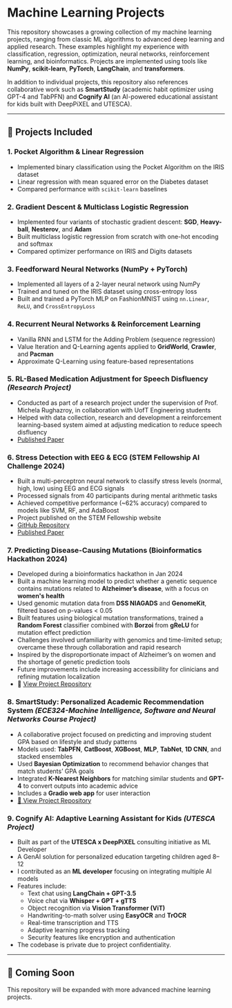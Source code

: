 # Machine Learning Projects

This repository showcases a growing collection of my machine learning projects, ranging from classic ML algorithms to advanced deep learning and applied research. These examples highlight my experience with classification, regression, optimization, neural networks, reinforcement learning, and bioinformatics. Projects are implemented using tools like **NumPy**, **scikit-learn**, **PyTorch**, **LangChain**, and **transformers**.

In addition to individual projects, this repository also references collaborative work such as **SmartStudy** (academic habit optimizer using GPT-4 and TabPFN) and **Cognify AI** (an AI-powered educational assistant for kids built with DeepPiXEL and UTESCA).

---

## 🧠 Projects Included

### 1. Pocket Algorithm & Linear Regression
- Implemented binary classification using the Pocket Algorithm on the IRIS dataset  
- Linear regression with mean squared error on the Diabetes dataset  
- Compared performance with `scikit-learn` baselines  

### 2. Gradient Descent & Multiclass Logistic Regression
- Implemented four variants of stochastic gradient descent: **SGD**, **Heavy-ball**, **Nesterov**, and **Adam**  
- Built multiclass logistic regression from scratch with one-hot encoding and softmax  
- Compared optimizer performance on IRIS and Digits datasets  

### 3. Feedforward Neural Networks (NumPy + PyTorch)
- Implemented all layers of a 2-layer neural network using NumPy  
- Trained and tuned on the IRIS dataset using cross-entropy loss  
- Built and trained a PyTorch MLP on FashionMNIST using `nn.Linear`, `ReLU`, and `CrossEntropyLoss`  

### 4. Recurrent Neural Networks & Reinforcement Learning
- Vanilla RNN and LSTM for the Adding Problem (sequence regression)  
- Value Iteration and Q-Learning agents applied to **GridWorld**, **Crawler**, and **Pacman**  
- Approximate Q-Learning using feature-based representations

### 5. RL-Based Medication Adjustment for Speech Disfluency *(Research Project)*
- Conducted as part of a research project under the supervision of Prof. Michela Rughazroy, in collaboration with UofT Engineering students  
- Helped with data collection, research and development a reinforcement learning-based system aimed at adjusting medication to reduce speech disfluency  
- [Published Paper](https://paperswithcode.com/search?q=author%3ANajma+Sultani)

### 6. Stress Detection with EEG & ECG (STEM Fellowship AI Challenge 2024)
- Built a multi-perceptron neural network to classify stress levels (normal, high, low) using EEG and ECG signals  
- Processed signals from 40 participants during mental arithmetic tasks  
- Achieved competitive performance (~62% accuracy) compared to models like SVM, RF, and AdaBoost  
- Project published on the STEM Fellowship website  
- [GitHub Repository](https://github.com/muqriher72/IUBDC2024-Biologic)  
- [Published Paper](https://journal.stemfellowship.org/doi/pdf/10.17975/sfj-2024-010)

### 7. Predicting Disease-Causing Mutations (Bioinformatics Hackathon 2024)
- Developed during a bioinformatics hackathon in Jan 2024  
- Built a machine learning model to predict whether a genetic sequence contains mutations related to **Alzheimer’s disease**, with a focus on **women's health**
- Used genomic mutation data from **DSS NIAGADS** and **GenomeKit**, filtered based on p-values < 0.05  
- Built features using biological mutation transformations, trained a **Random Forest** classifier combined with **Borzoi** from **gReLU** for mutation effect prediction  
- Challenges involved unfamiliarity with genomics and time-limited setup; overcame these through collaboration and rapid research  
- Inspired by the disproportionate impact of Alzheimer’s on women and the shortage of genetic prediction tools  
- Future improvements include increasing accessibility for clinicians and refining mutation localization  
- 🔗 [View Project Repository](https://devpost.com/software/predicing-disease-causing-mutations) <!-- Replace with actual URL -->

### 8. SmartStudy: Personalized Academic Recommendation System *(ECE324-Machine Intelligence, Software and Neural Networks Course Project)*
- A collaborative project focused on predicting and improving student GPA based on lifestyle and study patterns  
- Models used: **TabPFN**, **CatBoost**, **XGBoost**, **MLP**, **TabNet**, **1D CNN**, and stacked ensembles  
- Used **Bayesian Optimization** to recommend behavior changes that match students’ GPA goals  
- Integrated **K-Nearest Neighbors** for matching similar students and **GPT-4** to convert outputs into academic advice  
- Includes a **Gradio web app** for user interaction  
- [🔗 View Project Repository](https://github.com/elorie-bernard-lacroix/SmartStudy) <!-- Replace with actual URL -->

### 9. Cognify AI: Adaptive Learning Assistant for Kids *(UTESCA Project)*
- Built as part of the **UTESCA x DeepPiXEL** consulting initiative as ML Developer 
- A GenAI solution for personalized education targeting children aged 8–12  
- I contributed as an **ML developer** focusing on integrating multiple AI models  
- Features include:
  - Text chat using **LangChain + GPT-3.5**  
  - Voice chat via **Whisper + GPT + gTTS**  
  - Object recognition via **Vision Transformer (ViT)**  
  - Handwriting-to-math solver using **EasyOCR** and **TrOCR**  
  - Real-time transcription and TTS  
  - Adaptive learning progress tracking  
  - Security features like encryption and authentication  
- The codebase is private due to project confidentiality.

---

## 🚀 Coming Soon
This repository will be expanded with more advanced machine learning projects. 
